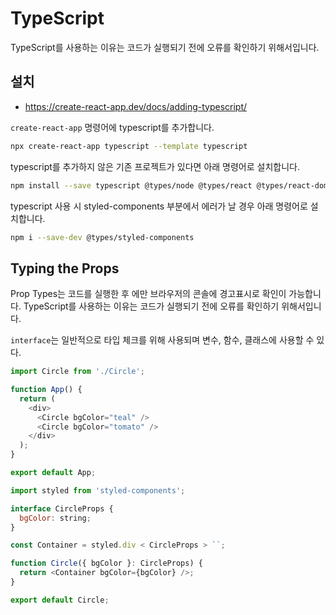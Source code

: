 # TypeScript

TypeScript를 사용하는 이유는 코드가 실행되기 전에 오류를 확인하기 위해서입니다.

## 설치

- https://create-react-app.dev/docs/adding-typescript/

`create-react-app` 명령어에 typescript를 추가합니다.

```bash
npx create-react-app typescript --template typescript
```

typescript를 추가하지 않은 기존 프로젝트가 있다면 아래 명령어로 설치합니다.

```bash
npm install --save typescript @types/node @types/react @types/react-dom @types/jest
```

typescript 사용 시 styled-components 부분에서 에러가 날 경우 아래 명령어로 설치합니다.

```bash
npm i --save-dev @types/styled-components
```

## Typing the Props

Prop Types는 코드를 실행한 후 에만 브라우저의 콘솔에 경고표시로 확인이 가능합니다. TypeScript를 사용하는 이유는 코드가 실행되기 전에 오류를 확인하기 위해서입니다.

`interface`는 일반적으로 타입 체크를 위해 사용되며 변수, 함수, 클래스에 사용할 수 있다.

```js
import Circle from './Circle';

function App() {
  return (
    <div>
      <Circle bgColor="teal" />
      <Circle bgColor="tomato" />
    </div>
  );
}

export default App;
```

```js
import styled from 'styled-components';

interface CircleProps {
  bgColor: string;
}

const Container = styled.div < CircleProps > ``;

function Circle({ bgColor }: CircleProps) {
  return <Container bgColor={bgColor} />;
}

export default Circle;
```
